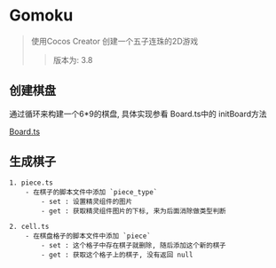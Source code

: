 # Gomoku

> 使用Cocos Creator 创建一个五子连珠的2D游戏
>
>> 版本为: 3.8
>>

## 创建棋盘

  通过循环来构建一个6*9的棋盘, 具体实现参看 Board.ts中的 initBoard方法

  [Board.ts](/assets/scripts/Board.ts "initBoad方法")

## 生成棋子
    1. piece.ts 
        - 在棋子的脚本文件中添加 `piece_type` 
            - set : 设置精灵组件的图片
            - get : 获取精灵组件图片的下标, 来为后面消除做类型判断
        
    2. cell.ts
        - 在棋盘格子的脚本文件中添加 `piece`
            - set : 这个格子中存在棋子就删除, 随后添加这个新的棋子
            - get : 获取这个格子上的棋子, 没有返回 null

